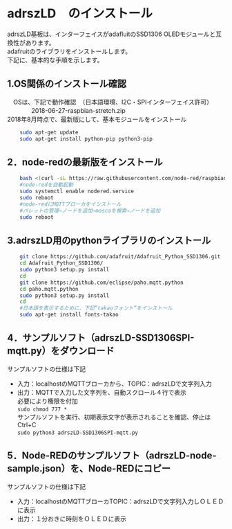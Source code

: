 # adrszLD　のインストール

adrszLD基板は、インターフェイスがadafluitのSSD1306 OLEDモジュールと互換性があります。  
adafruitのライブラリをインストールします。  
下記に、基本的な手順を示します。  

## 1.OS関係のインストール確認
　OSは、下記で動作確認　（日本語環境、I2C・SPIインターフェイス許可）  
　　　　2018-06-27-raspbian-stretch.zip  
2018年8月時点で、最新版にして、基本モジュールをインストール  

```sh
    sudo apt-get update
    sudo apt-get install python-pip python3-pip
```

## 2．node-redの最新版をインストール

```sh
    bash <(curl -sL https://raw.githubusercontent.com/node-red/raspbian-deb-package/master/resources/update-nodejs-and-nodered)
    #node-redを自動起動
    sudo systemctl enable nodered.service 
    sudo reboot
    #node-redにMQTTブローカをインストール
    #パレットの管理→ノードを追加→moscaを検索→ノードを追加
    sudo reboot
```

## 3.adrszLD用のpythonライブラリのインストール

```sh
    git clone https://github.com/adafruit/Adafruit_Python_SSD1306.git
    cd Adafruit_Python_SSD1306/
    sudo python3 setup.py install
    cd
    git clone https://github.com/eclipse/paho.mqtt.python
    cd paho.mqtt.python
    sudo python3 setup.py install
    cd
    #日本語を表示するために、下記”takaoフォント”をインストール
    sudo apt-get install fonts-takao
```

## 4．サンプルソフト（adrszLD-SSD1306SPI-mqtt.py）をダウンロード

サンプルソフトの仕様は下記  
 - 入力：localhostのMQTTブローカから、TOPIC：adrszLDで文字列入力  
 - 出力：MQTTで入力した文字列を、自動スクロール４行で表示  
必要により権限を付加  
    ```sudo chmod 777 *```  
サンプルソフトを実行、初期表示文字が表示されることを確認、停止はCtrl+C  
    ```sudo python3 adrszLD-SSD1306SPI-mqtt.py```  

## 5．Node-REDのサンプルソフト（adrszLD-node-sample.json）を、Node-REDにコピー

サンプルソフトの仕様は下記  
 - 入力：localhostのMQTTブローカTOPIC：adrszLDで文字列入力しＯＬＥＤに表示  
 - 出力：１分おきに時刻をＯＬＥＤに表示  


